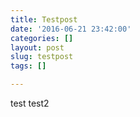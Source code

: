 ```yaml
---
title: Testpost
date: '2016-06-21 23:42:00'
categories: []
layout: post
slug: testpost
tags: []

---
```

test test2